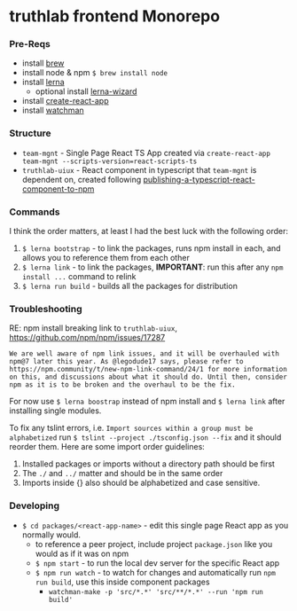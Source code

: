 # truthlab frontend Monorepo

### Pre-Reqs
 * install [brew](https://brew.sh/)
 * install node & npm `$ brew install node` 
 * install [lerna](https://lernajs.io/)
    * optional install [lerna-wizard](https://github.com/szarouski/lerna-wizard)
 * install [create-react-app](https://github.com/facebook/create-react-app)
 * install [watchman](https://facebook.github.io/watchman/docs/install.html)

### Structure

 * `team-mgnt` - Single Page React TS App created via `create-react-app team-mgnt --scripts-version=react-scripts-ts`
 * `truthlab-uiux` - React component in typescript that `team-mgnt` is dependent on, created following [publishing-a-typescript-react-component-to-npm](https://medium.com/@jchiam/publishing-a-typescript-react-component-to-npm-d3cc15b8d0a2) 


### Commands

I think the order matters, at least I had the best luck with the following order: 

 1. `$ lerna bootstrap` - to link the packages, runs npm install in each, and allows you to reference them from each other
 2. `$ lerna link` - to link the packages, **IMPORTANT**: run this after any `npm install ...` command to relink
 3. `$ lerna run build` - builds all the packages for distribution


### Troubleshooting


RE: npm install breaking link to `truthlab-uiux`, https://github.com/npm/npm/issues/17287

```
We are well aware of npm link issues, and it will be overhauled with npm@7 later this year. As @legodude17 says, please refer to https://npm.community/t/new-npm-link-command/24/1 for more information on this, and discussions about what it should do. Until then, consider npm as it is to be broken and the overhaul to be the fix.
```

For now use `$ lerna boostrap` instead of npm install and `$ lerna link` after installing single modules.

 
To fix any tslint errors, i.e. `Import sources within a group must be alphabetized` run `$ tslint --project ./tsconfig.json --fix` and it should reorder them. Here are some import order guidelines:

 1. Installed packages or imports without a directory path should be first
 2. The `./` and `../` matter and should be in the same order
 3. Imports inside {} also should be alphabetized and case sensitive.



### Developing

 * `$ cd packages/<react-app-name>` - edit this single page React app as you normally would. 
   * to reference a peer project, include project `package.json` like you would as if it was on npm
   * `$ npm start` - to run the local dev server for the specific React app
   * `$ npm run watch` - to watch for changes and automatically run `npm run build`, use this inside component packages
     * `watchman-make -p 'src/*.*' 'src/**/*.*' --run 'npm run build'`
   


